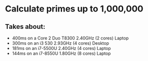 # Calculate primes up to 1,000,000
## Takes about:
* 400ms on a Core 2 Duo T8300 2.40GHz (2 cores) Laptop
* 300ms on an i3 530 2.93GHz (4 cores) Desktop
* 181ms on an i7-5500U 2.40GHz (4 cores) Laptop
* 144ms on an i7-8550U 1.80GHz (8 cores) Laptop
